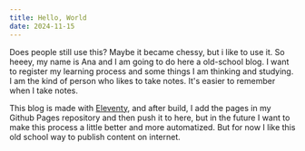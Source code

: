 ```yaml
---
title: Hello, World
date: 2024-11-15
---
```

Does people still use this? Maybe it became chessy, but i like to use it. 
So heeey, my name is Ana and I am going to do here a old-school blog. I want to register my learning process and some things I am thinking and studying. I am the kind of person who likes to take notes. It's easier to remember when I take notes.

This blog is made with <a href="https://www.11ty.dev/">Eleventy</a>, and after build, I add the pages in my Github Pages repository and then push it to here, but in the future I want to make this process a little better and more automatized. But for now I like this old school way to publish content on internet. 